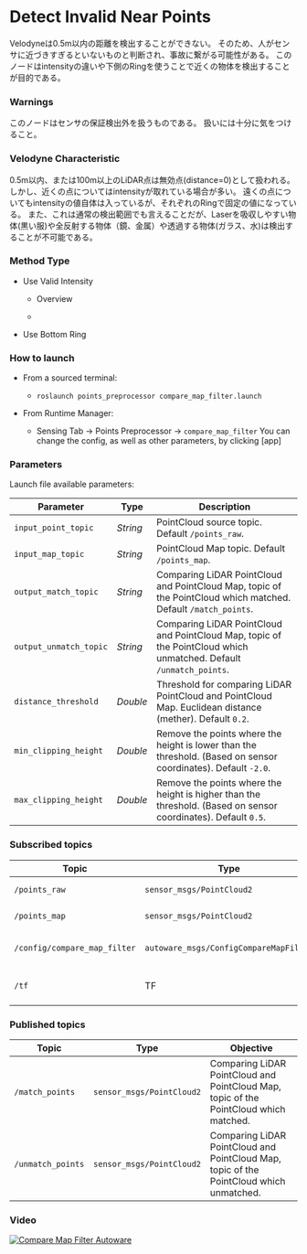 # Detect Invalid Near Points

Velodyneは0.5m以内の距離を検出することができない。
そのため、人がセンサに近づきすぎるといないものと判断され、事故に繋がる可能性がある。
このノードはintensityの違いや下側のRingを使うことで近くの物体を検出することが目的である。

### Warnings

このノードはセンサの保証検出外を扱うものである。
扱いには十分に気をつけること。

### Velodyne Characteristic

0.5m以内、または100m以上のLiDAR点は無効点(distance=0)として扱われる。
しかし、近くの点についてはintensityが取れている場合が多い。
遠くの点についてもintensityの値自体は入っているが、それぞれのRingで固定の値になっている。
また、これは通常の検出範囲でも言えることだが、Laserを吸収しやすい物体(黒い服)や全反射する物体（鏡、金属）や透過する物体(ガラス、水)は検出することが不可能である。

### Method Type

* Use Valid Intensity
    * Overview

    *


* Use Bottom Ring


### How to launch

* From a sourced terminal:
    - `roslaunch points_preprocessor compare_map_filter.launch`

* From Runtime Manager:

    - Sensing Tab -> Points Preprocessor -> `compare_map_filter`
You can change the config, as well as other parameters, by clicking [app]

### Parameters

Launch file available parameters:

|Parameter| Type| Description|
----------|-----|--------
|`input_point_topic`|*String*|PointCloud source topic. Default `/points_raw`.|
|`input_map_topic`|*String*|PointCloud Map topic. Default `/points_map`.|
|`output_match_topic`|*String*|Comparing LiDAR PointCloud and PointCloud Map, topic of the PointCloud which matched. Default `/match_points`.|
|`output_unmatch_topic`|*String*|Comparing LiDAR PointCloud and PointCloud Map, topic of the PointCloud which unmatched. Default `/unmatch_points`.|
|`distance_threshold`|*Double*|Threshold for comparing LiDAR PointCloud and PointCloud Map. Euclidean distance (mether).  Default `0.2`.|
|`min_clipping_height`|*Double*|Remove the points where the height is lower than the threshold. (Based on sensor coordinates). Default `-2.0`.|
|`max_clipping_height`|*Double*|Remove the points where the height is higher than the threshold. (Based on sensor coordinates). Default `0.5`.|

### Subscribed topics

|Topic|Type|Objective|
------|----|---------
|`/points_raw`|`sensor_msgs/PointCloud2`|PointCloud source topic.|
|`/points_map`|`sensor_msgs/PointCloud2`|PointCloud Map topic.|
|`/config/compare_map_filter`|`autoware_msgs/ConfigCompareMapFilter`|Configuration adjustment for threshold.|
|`/tf`|TF|sensor frame <-> map frame|

### Published topics

|Topic|Type|Objective|
------|----|---------
|`/match_points`|`sensor_msgs/PointCloud2`|Comparing LiDAR PointCloud and PointCloud Map, topic of the PointCloud which matched.|
|`/unmatch_points`|`sensor_msgs/PointCloud2`|Comparing LiDAR PointCloud and PointCloud Map, topic of the PointCloud which unmatched.|

### Video

[![Compare Map Filter Autoware](https://img.youtube.com/vi/7nK6JrI7TAI/0.jpg)](https://www.youtube.com/watch?v=7nK6JrI7TAI)

